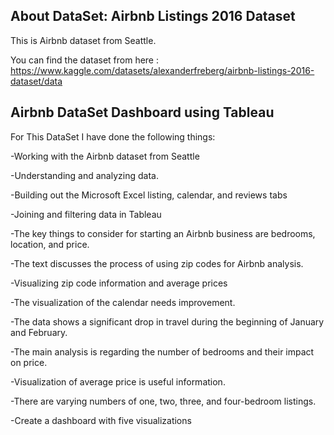 ## About DataSet: Airbnb Listings 2016 Dataset
This is Airbnb dataset from Seattle.

You can find the dataset from here : https://www.kaggle.com/datasets/alexanderfreberg/airbnb-listings-2016-dataset/data

## Airbnb DataSet Dashboard using Tableau
For This DataSet I have done the following things:

  -Working with the Airbnb dataset from Seattle
  
  -Understanding and analyzing data.
  
  -Building out the Microsoft Excel listing, calendar, and reviews tabs
  
  -Joining and filtering data in Tableau
  
  -The key things to consider for starting an Airbnb business are bedrooms, location, and price.
  
  -The text discusses the process of using zip codes for Airbnb analysis.
  
  -Visualizing zip code information and average prices
  
  -The visualization of the calendar needs improvement.
  
  -The data shows a significant drop in travel during the beginning of January and February.
  
  -The main analysis is regarding the number of bedrooms and their impact on price.
  
  -Visualization of average price is useful information.
  
  -There are varying numbers of one, two, three, and four-bedroom listings.
  
  -Create a dashboard with five visualizations

